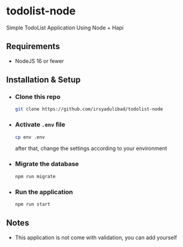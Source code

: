 # todolist-node
Simple TodoList Application Using Node + Hapi

## Requirements
- NodeJS 16 or fewer

## Installation & Setup
- ### Clone this repo
    ```bash
    git clone https://github.com/irsyadulibad/todolist-node
    ```
- ### Activate ``.env`` file
    ```bash
    cp env .env
    ```
    after that, change the settings according to your environment
- ### Migrate the database
    ```bash
    npm run migrate
    ```
- ### Run the application
    ```bash
    npm run start
    ```
    
## Notes
- This application is not come with validation, you can add yourself
